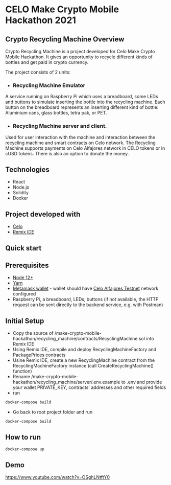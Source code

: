 # CELO Make Crypto Mobile Hackathon 2021

## Crypto Recycling Machine Overview
Crypto Recycling Machine is a project developed for Celo Make Crypto Mobile Hackathon. It gives an opportunity to recycle different kinds of bottles and get paid in crypto currency.

The project consists of 2 units:
* ### Recycling Machine Emulator

A service running on Raspberry Pi which uses a breadboard, some LEDs and buttons to simulate inserting the bottle into the recycling machine. Each button on the breadboard represents an inserting different kind of bottle: Aluminium cans, glass bottles, tetra pak, or PET.

* ### Recycling Machine server and client.

Used for user interaction with the machine and interaction between the recycling machine and smart contracts on Celo network. The Recycling Machine supports payments on Celo Alfajores network in CELO tokens or in cUSD tokens. There is also an option to donate the money.


## Technologies
* React
* Node.js
* Solidity
* Docker

## Project developed with
* [Celo](https://docs.celo.org/developer-guide/overview)
* [Remix IDE](https://remix.ethereum.org/)


## Quick start

## Prerequisites
* [Node 12+](https://nodejs.org/en/download/)
* [Yarn](https://classic.yarnpkg.com/en/docs/install/)
* [Metamask wallet](https://chrome.google.com/webstore/detail/metamask/nkbihfbeogaeaoehlefnkodbefgpgknn) - wallet should have [Celo Alfajores Testnet](https://docs.celo.org/developer-resources/testnet-wallet) network configured
* Raspberry Pi, a breadboard, LEDs, buttons (if not available, the HTTP request can be sent directly to the backend service, e.g. with Postman)


## Initial Setup

- Copy the source of /make-crypto-mobile-hackathon/recycling_machine/contracts/RecyclingMachine.sol into Remix IDE
- Using Remix IDE, compile and deploy RecyclingMachineFactory and PackagePrices contracts
- Usine Remix IDE, create a new RecyclingMachine contract from the RecyclingMachineFactory instance (call CreateRecyclingMachine() function)
- Rename /make-crypto-mobile-hackathon/recycling_machine/server/.env.example to .env and provide your wallet PRIVATE_KEY, contracts' addresses and other required fields
- run
```bash
docker-compose build

```
- Go back to root project folder and run
```bash
docker-compose build
```

## How to run
```bash
docker-compose up
```

## Demo
https://www.youtube.com/watch?v=OSghLNtftY0
